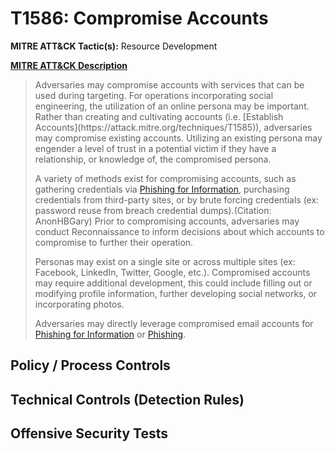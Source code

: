 # T1586: Compromise Accounts
**MITRE ATT&CK Tactic(s):** Resource Development

**[MITRE ATT&CK Description](https://attack.mitre.org/techniques/T1586)**
<blockquote>Adversaries may compromise accounts with services that can be used during targeting. For operations incorporating social engineering, the utilization of an online persona may be important. Rather than creating and cultivating accounts (i.e. [Establish Accounts](https://attack.mitre.org/techniques/T1585)), adversaries may compromise existing accounts. Utilizing an existing persona may engender a level of trust in a potential victim if they have a relationship, or knowledge of, the compromised persona. 

A variety of methods exist for compromising accounts, such as gathering credentials via [Phishing for Information](https://attack.mitre.org/techniques/T1598), purchasing credentials from third-party sites, or by brute forcing credentials (ex: password reuse from breach credential dumps).(Citation: AnonHBGary) Prior to compromising accounts, adversaries may conduct Reconnaissance to inform decisions about which accounts to compromise to further their operation.

Personas may exist on a single site or across multiple sites (ex: Facebook, LinkedIn, Twitter, Google, etc.). Compromised accounts may require additional development, this could include filling out or modifying profile information, further developing social networks, or incorporating photos.

Adversaries may directly leverage compromised email accounts for [Phishing for Information](https://attack.mitre.org/techniques/T1598) or [Phishing](https://attack.mitre.org/techniques/T1566).</blockquote>

## Policy / Process Controls
## Technical Controls (Detection Rules)

## Offensive Security Tests
